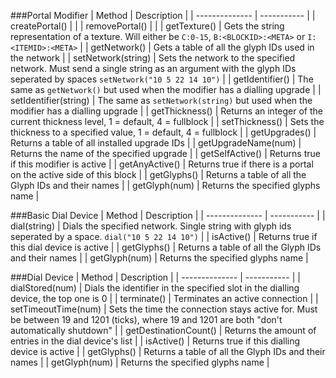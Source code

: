 ###Portal Modifier
| Method         | Description |
| -------------- | ----------- |
| createPortal() | |
| removePortal() | |
| getTexture()   | Gets the string representation of a texture. Will either be `C:0-15`, `B:<BLOCKID>:<META>` or `I:<ITEMID>:<META>` |
| getNetwork()   | Gets a table of all the glyph IDs used in the network |
| setNetwork(string) | Sets the network to the specified network. Must send a single string as an argument with the glyph IDs seperated by spaces `setNetwork("10 5 22 14 10")` |
| getIdentifier() | The same as `getNetwork()` but used when the modifier has a dialling upgrade |
| setIdentifier(string) | The same as `setNetwork(string)` but used when the modifier has a dialling upgrade |
| getThickness() | Returns an integer of the current thickness level, 1 = default, 4 = fullblock |
| setThickness() | Sets the thickness to a specified value, 1 = default, 4 = fullblock |
| getUpgrades() | Returns a table of all installed upgrade IDs |
| getUpgradeName(num) | Returns the name of the specified upgrade |
| getSelfActive() | Returns true if this modifier is active |
| getAnyActive() | Returns true if there is a portal on the active side of this block |
| getGlyphs() | Returns a table of all the Glyph IDs and their names |
| getGlyph(num) | Returns the specified glyphs name |

###Basic Dial Device
| Method         | Description |
| -------------- | ----------- |
| dial(string) | Dials the specified network. Single string with glyph ids seperated by a space. `dial("10 5 22 14 10")` |
| isActive() | Returns true if this dial device is active |
| getGlyphs() | Returns a table of all the Glyph IDs and their names |
| getGlyph(num) | Returns the specified glyphs name |

###Dial Device
| Method         | Description |
| -------------- | ----------- |
| dialStored(num) | Dials the identifier in the specified slot in the dialling device, the top one is 0 |
| terminate() | Terminates an active connection |
| setTimeoutTime(num) | Sets the time the connection stays active for. Must be between 19 and 1201 (ticks), where 19 and 1201 are both "don't automatically shutdown" |
| getDestinationCount() | Returns the amount of entries in the dial device's list |
| isActive() | Returns true if this dialling device is active |
| getGlyphs() | Returns a table of all the Glyph IDs and their names |
| getGlyph(num) | Returns the specified glyphs name |